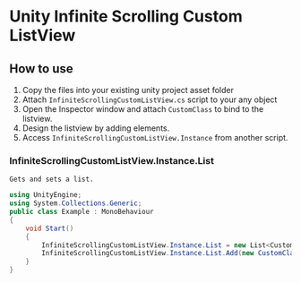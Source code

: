 # Unity Infinite Scrolling Custom ListView

## How to use
1. Copy the files into your existing unity project asset folder
2. Attach ```InfiniteScrollingCustomListView.cs``` script to your any object
3. Open the Inspector window and attach ```CustomClass``` to bind to the listview.
4. Design the listview by adding elements.
5. Access ```InfiniteScrollingCustomListView.Instance``` from another script.

### InfiniteScrollingCustomListView.Instance.List
```Gets and sets a list.```
```C#
using UnityEngine;
using System.Collections.Generic;
public class Example : MonoBehaviour
{
    void Start()
    {
        InfiniteScrollingCustomListView.Instance.List = new List<CustomClass>();
        InfiniteScrollingCustomListView.Instance.List.Add(new CustomClass());
    }
}
```
